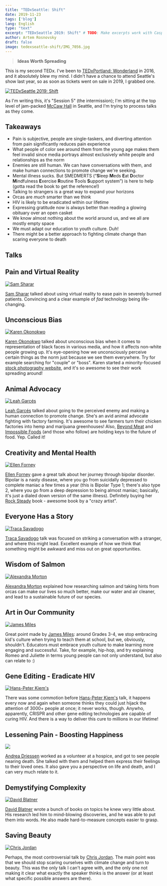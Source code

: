 ```yaml
---
title: "TEDxSeattle: Shift"
date: 2019-11-23
tags: ['blog']
lang: English
type: "text"
excerpt: "TEDxSeattle 2019: Shift" # TODO: Make excerpts work with Casper
author: Artem Rosnovsky
draft: false
image: tedexseattle-shift/IMG_7056.jpg
---
```


>
> **Ideas Worth Spreading**
>

This is my second TEDx. I've been to [TEDxPortland: Wonderland](https://history.tedxportland.com/wonderland) in 2016, and it absolutely blew my mind. I didn't have a chance to attend Seattle's show last year, so as soon as tickets went on sale in 2019, I grabbed one.

[![TEDxSeattle 2019: Shift](tedexseattle-shift/IMG_7052.jpg)](https://tedxseattle.com)

As I'm writing this, it's "Session 5" (the intermission); I'm sitting at the top level of jam-packed [McCaw Hall](https://www.mccawhall.com/) in Seattle, and I'm trying to process talks as they come.

## Takeaways

- Pain is subjective, people are single-taskers, and diverting attention from pain significantly reduces pain experience
- What people of color see around them from the young age makes them feel invalid since media portrays almost exclusively white people and relationships as the norm
- Enemies are still human. We can have conversations with them, and make human connections to promote change we're seeking.
- Mental illness sucks. But SMEDMERTS (“**S**leep **M**eds **E**at **D**octor **M**indfulness **E**xercise **R**outine **T**ools **S**upport system”) is here to help (gotta read the book to get the reference!)
- Talking to strangers is a great way to expand your horizons
- Orcas are _much_ smarter than we think
- HIV is likely to be eradicated within our lifetime
- Expressing gratitude now is always better than reading a glowing obituary over an open casket
- We know almost nothing about the world around us, and we all are mostly empty space  
- We must adapt our education to youth culture. Duh!
- There might be a better approach to fighting climate change than scaring everyone to death

## Talks

## Pain and Virtual Reality

[![Sam Sharar](tedexseattle-shift/sam.jpg)](https://tedxseattle.com/speakers/sam-sharar/)

[Sam Sharar](https://tedxseattle.com/speakers/sam-sharar/) talked about using virtual reality to ease pain in severely burned patients. Convincing and a clear example of _fad_ technology being life-changing.

## Unconscious Bias

[![Karen Okonokwo](tedexseattle-shift/karen.jpg)](https://tedxseattle.com/speakers/karen-okonkwo/)

[Karen Okonokwo](https://tedxseattle.com/speakers/karen-okonkwo/) talked about unconscious bias when it comes to representation of black faces in various media, and how it affects non-white people growing up. It's eye-opening how we unconsciously perceive certain things as the norm just because we see them everywhere. Try for example searching for "couple" or "boss". Karen started a minority-focused [stock photography website](https://tonl.co/), and it's so awesome to see their work spreading around!

## Animal Advocacy

[![Leah Garcés](tedexseattle-shift/leah-drawing.jpg)](https://tedxseattle.com/speakers/leah-garces/)

[Leah Garcés](https://tedxseattle.com/speakers/leah-garces/) talked about going to the perceived enemy and making a human connection to promote change. She's an avid animal advocate fighting with factory farming. It's awesome to see farmers turn their chicken factories into hemp and marijuana greenhouses! Also, [Beyond Meat](https://www.beyondmeat.com/) and [Impossible Foods](https://impossiblefoods.com/) (and those who follow) are holding keys to the future of food. Yep. Called it!

## Creativity and Mental Health

[![Ellen Forney](tedexseattle-shift/ellen.jpg)](https://tedxseattle.com/speakers/ellen-forney/)

[Ellen Forney](https://tedxseattle.com/speakers/ellen-forney/) gave a great talk about her journey through bipolar disorder. Bipolar is a nasty disease, where you go from suicidally depressed to complete maniac a few times a year (this is Bipolar Type 1; there's also type 2, where you go from a deep depression to being almost maniac; basically, it's just a dialed down version of the same illness). Definitely buying her [Rock Steady](https://amzn.to/33gfapv) book - awesome book by a "crazy artist".

## Everyone Has a Story

[![Traca Savadogo](tedexseattle-shift/traca.jpg)](https://tedxseattle.com/speakers/traca-savadogo/)

[Traca Savadogo](https://tedxseattle.com/speakers/traca-savadogo/) talk was focused on striking a conversation with a stranger, and where this might lead. Excellent example of how we think that something might be awkward and miss out on great opportunities.

## Wisdom of Salmon

[![Alexandra Morton](tedexseattle-shift/alexandra.jpg)](https://tedxseattle.com/speakers/alexandra-morton/)

[Alexandra Morton](https://tedxseattle.com/speakers/alexandra-morton/) explained how researching salmon and taking hints from orcas can make our lives so much better, make our water and air cleaner, and lead to a sustainable future of our species.  

## Art in Our Community

[![James Miles](tedexseattle-shift/james.jpg)](https://tedxseattle.com/speakers/james-miles/)

Great point made by [James Miles](https://tedxseattle.com/speakers/james-miles/): around Grades 3-4, we stop embracing kid's culture when trying to teach them at school, but we, obviously, shouldn't. Educators must embrace youth culture to make learning more engaging and successful. Take, for example, hip-hop, and try explaining Romeo and Juliette in terms young people can not only understand, but also can relate to :)

## Gene Editing - Eradicate HIV

[![Hans-Peter Kiem's](tedexseattle-shift//dr-Kiem.jpeg)](https://tedxseattle.com/speakers/dr-hans-peter-kiem/)

There was some commotion before [Hans-Peter Kiem's](https://tedxseattle.com/speakers/dr-hans-peter-kiem/) talk, it happens every now and again when someone thinks they could just hijack the attention of 3000+ people at once; it never works, though. Anywho, apparently, CRISPR and other gene editing technologies are capable of curing HIV. And there is a way to deliver this cure to millions in our lifetime!

## Lessening Pain - Boosting Happiness

[![](tedexseattle-shift/andrea-1.jpg)](https://tedxseattle.com/speakers/andrea-driessen/)

[Andrea Driessen](https://tedxseattle.com/speakers/andrea-driessen/) worked as a volunteer at a hospice, and got to see people nearing death. She talked with them and helped them express their feelings to their loved ones. It also gave you a perspective on life and death, and I can very much relate to it.

## Demystifying Complexity

[![David Blatner](tedexseattle-shift/David-Blatner.jpeg)](https://tedxseattle.com/speakers/david-blatner/)

[David Blatner](https://tedxseattle.com/speakers/david-blatner/) wrote a bunch of books on topics he knew very little about. His research led him to mind-blowing discoveries, and he was able to put them into words. He also made hard-to-measure concepts easier to grasp.

## Saving Beauty

[![Chris Jordan](tedexseattle-shift/chris.jpg)](https://tedxseattle.com/speakers/chris-jordan-2/)

Perhaps, the most controversial talk by [Chris Jordan](https://tedxseattle.com/speakers/chris-jordan-2/). The main point was that we should stop scaring ourselves with climate change and turn to beauty. This was the only talk I can't agree with, and the only one not making it clear what exactly the speaker thinks is the answer (or at least what specific possible answers are there).
